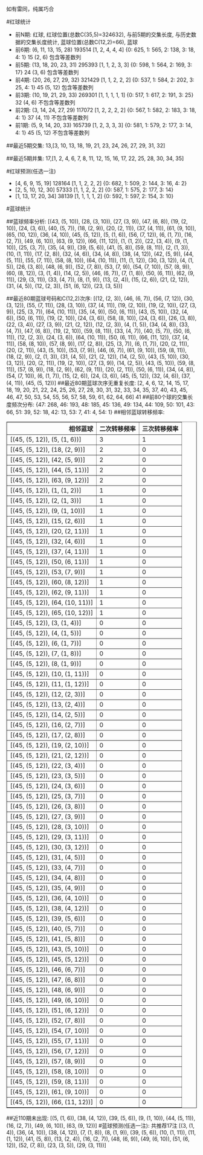 <!-- 
.. title: 大乐透16032期(2016-03-21)数据分析报告
.. slug: dlott-16032-2016-03-21-report
.. date: 2016-03-22 08:00:00 UTC+08:00
.. tags: Lottery
.. link: 
.. description: 
.. type: text
-->

如有雷同，纯属巧合

<!-- TEASER_END-->

#红球统计

- 前N期: 红球, 红球位置(总数C(35,5)=324632), 与前5期的交集长度, 与历史数据的交集长度统计, 蓝球位置(总数C(12,2)=66), 蓝球
- 前6期: (6, 11, 13, 15, 28) 193514 [1, 2, 4, 4, 4] {0: 625, 1: 565, 2: 138, 3: 18, 4: 1} 15 (2, 6) 包含等差数列
- 前5期: (13, 18, 20, 23, 31) 295393 [1, 1, 2, 3, 3] {0: 598, 1: 564, 2: 169, 3: 17} 24 (3, 6) 包含等差数列
- 前4期: (20, 26, 27, 29, 32) 321429 [1, 1, 2, 2, 2] {0: 537, 1: 584, 2: 202, 3: 25, 4: 1} 45 (5, 12) 包含等差数列
- 前3期: (10, 19, 21, 29, 33) 269301 [1, 1, 1, 1, 1] {0: 517, 1: 617, 2: 191, 3: 25} 32 (4, 6) 不包含等差数列
- 前2期: (3, 14, 24, 27, 29) 117072 [1, 2, 2, 2, 2] {0: 567, 1: 582, 2: 183, 3: 18, 4: 1} 37 (4, 11) 不包含等差数列
- 前1期: (5, 9, 14, 20, 33) 165739 [1, 2, 3, 3, 3] {0: 581, 1: 579, 2: 177, 3: 14, 4: 1} 45 (5, 12) 不包含等差数列

##最近5期交集:
13,[3, 10, 13, 18, 19, 21, 23, 24, 26, 27, 29, 31, 32]

##最近5期并集:
17,[1, 2, 4, 6, 7, 8, 11, 12, 15, 16, 17, 22, 25, 28, 30, 34, 35]

#红球预测(任选一注)

- [4, 6, 9, 15, 19] 128164 [1, 1, 2, 2, 2] {0: 682, 1: 509, 2: 144, 3: 16, 4: 2}
- [2, 5, 10, 12, 30] 57333 [1, 1, 2, 2, 2] {0: 587, 1: 575, 2: 177, 3: 14}
- [1, 13, 17, 20, 34] 38139 [1, 1, 1, 1, 2] {0: 592, 1: 597, 2: 154, 3: 10}

#蓝球统计

##蓝球频率分析:
[(43, (5, 10)), (28, (3, 10)), (27, (3, 9)), (47, (6, 8)), (19, (2, 10)), (24, (3, 6)), (40, (5, 7)), (18, (2, 9)), (20, (2, 11)), (37, (4, 11)), (61, (9, 10)), (65, (10, 12)), (36, (4, 10)), (45, (5, 12)), (5, (1, 6)), (56, (7, 12)), (6, (1, 7)), (16, (2, 7)), (49, (6, 10)), (63, (9, 12)), (66, (11, 12)), (1, (1, 2)), (22, (3, 4)), (9, (1, 10)), (25, (3, 7)), (35, (4, 9)), (39, (5, 6)), (41, (5, 8)), (59, (8, 11)), (2, (1, 3)), (10, (1, 11)), (17, (2, 8)), (32, (4, 6)), (34, (4, 8)), (38, (4, 12)), (42, (5, 9)), (44, (5, 11)), (55, (7, 11)), (58, (8, 10)), (64, (10, 11)), (11, (1, 12)), (30, (3, 12)), (4, (1, 5)), (26, (3, 8)), (48, (6, 9)), (52, (7, 8)), (53, (7, 9)), (54, (7, 10)), (57, (8, 9)), (60, (8, 12)), (3, (1, 4)), (14, (2, 5)), (46, (6, 7)), (7, (1, 8)), (50, (6, 11)), (62, (9, 11)), (29, (3, 11)), (33, (4, 7)), (8, (1, 9)), (13, (2, 4)), (15, (2, 6)), (21, (2, 12)), (31, (4, 5)), (12, (2, 3)), (51, (6, 12)), (23, (3, 5))]

##最近80期蓝球号码和C(12,2)次序:
 [(12, (2, 3)), (46, (6, 7)), (56, (7, 12)), (30, (3, 12)), (55, (7, 11)), (28, (3, 10)), (37, (4, 11)), (19, (2, 10)), (19, (2, 10)), (27, (3, 9)), (25, (3, 7)), (64, (10, 11)), (35, (4, 9)), (50, (6, 11)), (43, (5, 10)), (32, (4, 6)), (50, (6, 11)), (19, (2, 10)), (24, (3, 6)), (58, (8, 10)), (24, (3, 6)), (26, (3, 8)), (22, (3, 4)), (27, (3, 9)), (21, (2, 12)), (12, (2, 3)), (4, (1, 5)), (34, (4, 8)), (33, (4, 7)), (47, (6, 8)), (19, (2, 10)), (59, (8, 11)), (33, (4, 7)), (40, (5, 7)), (50, (6, 11)), (12, (2, 3)), (24, (3, 6)), (64, (10, 11)), (50, (6, 11)), (66, (11, 12)), (37, (4, 11)), (58, (8, 10)), (57, (8, 9)), (17, (2, 8)), (25, (3, 7)), (6, (1, 7)), (20, (2, 11)), (20, (2, 11)), (43, (5, 10)), (53, (7, 9)), (46, (6, 7)), (61, (9, 10)), (59, (8, 11)), (18, (2, 9)), (2, (1, 3)), (31, (4, 5)), (21, (2, 12)), (14, (2, 5)), (43, (5, 10)), (30, (3, 12)), (20, (2, 11)), (19, (2, 10)), (27, (3, 9)), (14, (2, 5)), (43, (5, 10)), (59, (8, 11)), (57, (8, 9)), (18, (2, 9)), (62, (9, 11)), (20, (2, 11)), (50, (6, 11)), (34, (4, 8)), (54, (7, 10)), (6, (1, 7)), (15, (2, 6)), (24, (3, 6)), (45, (5, 12)), (32, (4, 6)), (37, (4, 11)), (45, (5, 12))]
##最近80期蓝球次序无重复长度:
 [2, 4, 6, 12, 14, 15, 17, 18, 19, 20, 21, 22, 24, 25, 26, 27, 28, 30, 31, 32, 33, 34, 35, 37, 40, 43, 45, 46, 47, 50, 53, 54, 55, 56, 57, 58, 59, 61, 62, 64, 66] 41
##前80个球的交集长度频次分布:
{47: 268, 46: 193, 48: 185, 45: 136, 49: 134, 44: 109, 50: 101, 43: 66, 51: 39, 52: 18, 42: 13, 53: 7, 41: 4, 54: 1}
##相邻蓝球转移频率:
 <table border="1" class="table table-striped dataframe">
  <thead>
    <tr style="text-align: right;">
      <th>相邻蓝球</th>
      <th>二次转移频率</th>
      <th>三次转移频率</th>
    </tr>
  </thead>
  <tbody>
    <tr>
      <td>[(45, (5, 12)), (5, (1, 6))]</td>
      <td>3</td>
      <td>1</td>
    </tr>
    <tr>
      <td>[(45, (5, 12)), (18, (2, 9))]</td>
      <td>2</td>
      <td>0</td>
    </tr>
    <tr>
      <td>[(45, (5, 12)), (42, (5, 9))]</td>
      <td>2</td>
      <td>0</td>
    </tr>
    <tr>
      <td>[(45, (5, 12)), (44, (5, 11))]</td>
      <td>2</td>
      <td>0</td>
    </tr>
    <tr>
      <td>[(45, (5, 12)), (63, (9, 12))]</td>
      <td>2</td>
      <td>0</td>
    </tr>
    <tr>
      <td>[(45, (5, 12)), (1, (1, 2))]</td>
      <td>1</td>
      <td>0</td>
    </tr>
    <tr>
      <td>[(45, (5, 12)), (2, (1, 3))]</td>
      <td>1</td>
      <td>0</td>
    </tr>
    <tr>
      <td>[(45, (5, 12)), (9, (1, 10))]</td>
      <td>1</td>
      <td>0</td>
    </tr>
    <tr>
      <td>[(45, (5, 12)), (15, (2, 6))]</td>
      <td>1</td>
      <td>0</td>
    </tr>
    <tr>
      <td>[(45, (5, 12)), (20, (2, 11))]</td>
      <td>1</td>
      <td>0</td>
    </tr>
    <tr>
      <td>[(45, (5, 12)), (32, (4, 6))]</td>
      <td>1</td>
      <td>0</td>
    </tr>
    <tr>
      <td>[(45, (5, 12)), (37, (4, 11))]</td>
      <td>1</td>
      <td>0</td>
    </tr>
    <tr>
      <td>[(45, (5, 12)), (50, (6, 11))]</td>
      <td>1</td>
      <td>0</td>
    </tr>
    <tr>
      <td>[(45, (5, 12)), (53, (7, 9))]</td>
      <td>1</td>
      <td>0</td>
    </tr>
    <tr>
      <td>[(45, (5, 12)), (60, (8, 12))]</td>
      <td>1</td>
      <td>0</td>
    </tr>
    <tr>
      <td>[(45, (5, 12)), (62, (9, 11))]</td>
      <td>1</td>
      <td>0</td>
    </tr>
    <tr>
      <td>[(45, (5, 12)), (64, (10, 11))]</td>
      <td>1</td>
      <td>0</td>
    </tr>
    <tr>
      <td>[(45, (5, 12)), (65, (10, 12))]</td>
      <td>1</td>
      <td>0</td>
    </tr>
    <tr>
      <td>[(45, (5, 12)), (3, (1, 4))]</td>
      <td>0</td>
      <td>0</td>
    </tr>
    <tr>
      <td>[(45, (5, 12)), (4, (1, 5))]</td>
      <td>0</td>
      <td>0</td>
    </tr>
    <tr>
      <td>[(45, (5, 12)), (6, (1, 7))]</td>
      <td>0</td>
      <td>0</td>
    </tr>
    <tr>
      <td>[(45, (5, 12)), (7, (1, 8))]</td>
      <td>0</td>
      <td>0</td>
    </tr>
    <tr>
      <td>[(45, (5, 12)), (8, (1, 9))]</td>
      <td>0</td>
      <td>0</td>
    </tr>
    <tr>
      <td>[(45, (5, 12)), (10, (1, 11))]</td>
      <td>0</td>
      <td>0</td>
    </tr>
    <tr>
      <td>[(45, (5, 12)), (11, (1, 12))]</td>
      <td>0</td>
      <td>0</td>
    </tr>
    <tr>
      <td>[(45, (5, 12)), (12, (2, 3))]</td>
      <td>0</td>
      <td>0</td>
    </tr>
    <tr>
      <td>[(45, (5, 12)), (13, (2, 4))]</td>
      <td>0</td>
      <td>0</td>
    </tr>
    <tr>
      <td>[(45, (5, 12)), (14, (2, 5))]</td>
      <td>0</td>
      <td>0</td>
    </tr>
    <tr>
      <td>[(45, (5, 12)), (16, (2, 7))]</td>
      <td>0</td>
      <td>0</td>
    </tr>
    <tr>
      <td>[(45, (5, 12)), (17, (2, 8))]</td>
      <td>0</td>
      <td>0</td>
    </tr>
    <tr>
      <td>[(45, (5, 12)), (19, (2, 10))]</td>
      <td>0</td>
      <td>0</td>
    </tr>
    <tr>
      <td>[(45, (5, 12)), (21, (2, 12))]</td>
      <td>0</td>
      <td>0</td>
    </tr>
    <tr>
      <td>[(45, (5, 12)), (22, (3, 4))]</td>
      <td>0</td>
      <td>0</td>
    </tr>
    <tr>
      <td>[(45, (5, 12)), (23, (3, 5))]</td>
      <td>0</td>
      <td>0</td>
    </tr>
    <tr>
      <td>[(45, (5, 12)), (24, (3, 6))]</td>
      <td>0</td>
      <td>0</td>
    </tr>
    <tr>
      <td>[(45, (5, 12)), (25, (3, 7))]</td>
      <td>0</td>
      <td>0</td>
    </tr>
    <tr>
      <td>[(45, (5, 12)), (26, (3, 8))]</td>
      <td>0</td>
      <td>0</td>
    </tr>
    <tr>
      <td>[(45, (5, 12)), (27, (3, 9))]</td>
      <td>0</td>
      <td>0</td>
    </tr>
    <tr>
      <td>[(45, (5, 12)), (28, (3, 10))]</td>
      <td>0</td>
      <td>0</td>
    </tr>
    <tr>
      <td>[(45, (5, 12)), (29, (3, 11))]</td>
      <td>0</td>
      <td>0</td>
    </tr>
    <tr>
      <td>[(45, (5, 12)), (30, (3, 12))]</td>
      <td>0</td>
      <td>0</td>
    </tr>
    <tr>
      <td>[(45, (5, 12)), (31, (4, 5))]</td>
      <td>0</td>
      <td>0</td>
    </tr>
    <tr>
      <td>[(45, (5, 12)), (33, (4, 7))]</td>
      <td>0</td>
      <td>0</td>
    </tr>
    <tr>
      <td>[(45, (5, 12)), (34, (4, 8))]</td>
      <td>0</td>
      <td>0</td>
    </tr>
    <tr>
      <td>[(45, (5, 12)), (35, (4, 9))]</td>
      <td>0</td>
      <td>0</td>
    </tr>
    <tr>
      <td>[(45, (5, 12)), (36, (4, 10))]</td>
      <td>0</td>
      <td>0</td>
    </tr>
    <tr>
      <td>[(45, (5, 12)), (38, (4, 12))]</td>
      <td>0</td>
      <td>0</td>
    </tr>
    <tr>
      <td>[(45, (5, 12)), (39, (5, 6))]</td>
      <td>0</td>
      <td>0</td>
    </tr>
    <tr>
      <td>[(45, (5, 12)), (40, (5, 7))]</td>
      <td>0</td>
      <td>0</td>
    </tr>
    <tr>
      <td>[(45, (5, 12)), (41, (5, 8))]</td>
      <td>0</td>
      <td>0</td>
    </tr>
    <tr>
      <td>[(45, (5, 12)), (43, (5, 10))]</td>
      <td>0</td>
      <td>0</td>
    </tr>
    <tr>
      <td>[(45, (5, 12)), (45, (5, 12))]</td>
      <td>0</td>
      <td>0</td>
    </tr>
    <tr>
      <td>[(45, (5, 12)), (46, (6, 7))]</td>
      <td>0</td>
      <td>0</td>
    </tr>
    <tr>
      <td>[(45, (5, 12)), (47, (6, 8))]</td>
      <td>0</td>
      <td>0</td>
    </tr>
    <tr>
      <td>[(45, (5, 12)), (48, (6, 9))]</td>
      <td>0</td>
      <td>0</td>
    </tr>
    <tr>
      <td>[(45, (5, 12)), (49, (6, 10))]</td>
      <td>0</td>
      <td>0</td>
    </tr>
    <tr>
      <td>[(45, (5, 12)), (51, (6, 12))]</td>
      <td>0</td>
      <td>0</td>
    </tr>
    <tr>
      <td>[(45, (5, 12)), (52, (7, 8))]</td>
      <td>0</td>
      <td>0</td>
    </tr>
    <tr>
      <td>[(45, (5, 12)), (54, (7, 10))]</td>
      <td>0</td>
      <td>0</td>
    </tr>
    <tr>
      <td>[(45, (5, 12)), (55, (7, 11))]</td>
      <td>0</td>
      <td>0</td>
    </tr>
    <tr>
      <td>[(45, (5, 12)), (56, (7, 12))]</td>
      <td>0</td>
      <td>0</td>
    </tr>
    <tr>
      <td>[(45, (5, 12)), (57, (8, 9))]</td>
      <td>0</td>
      <td>0</td>
    </tr>
    <tr>
      <td>[(45, (5, 12)), (58, (8, 10))]</td>
      <td>0</td>
      <td>0</td>
    </tr>
    <tr>
      <td>[(45, (5, 12)), (59, (8, 11))]</td>
      <td>0</td>
      <td>0</td>
    </tr>
    <tr>
      <td>[(45, (5, 12)), (61, (9, 10))]</td>
      <td>0</td>
      <td>0</td>
    </tr>
    <tr>
      <td>[(45, (5, 12)), (66, (11, 12))]</td>
      <td>0</td>
      <td>0</td>
    </tr>
  </tbody>
</table>
##近110期未出现:
 [(5, (1, 6)), (38, (4, 12)), (39, (5, 6)), (9, (1, 10)), (44, (5, 11)), (16, (2, 7)), (49, (6, 10)), (63, (9, 12))]
#蓝球预测(任选一注):
共推荐17注
 [(3, (1, 4)), (36, (4, 10)), (38, (4, 12)), (7, (1, 8)), (8, (1, 9)), (39, (5, 6)), (10, (1, 11)), (11, (1, 12)), (41, (5, 8)), (13, (2, 4)), (16, (2, 7)), (48, (6, 9)), (49, (6, 10)), (51, (6, 12)), (52, (7, 8)), (23, (3, 5)), (29, (3, 11))]

